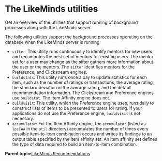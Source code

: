 # The LikeMinds utilities

Get an overview of the utilities that support running of background processes along with the LikeMinds server.

The following utilities support the background processes operating on the database when the LikeMinds server is running:

-   `sifter`: This utility runs continuously to identify mentors for new users and recomputes the best set of mentors for existing users. The mentor set for a user may change as the sifter gathers more information about the user or the mentors. The `sifter` identifies mentors for the Preference, and Clickstream engines.
-   `buildstats`: This utility runs once a day to update statistics for each item, such as the number of ratings or transactions, the average rating, the standard deviation in the average rating, and the default recommendation information. The Clickstream and Preference engines use `buildstat`. The Item Affinity engine does not.
-   `buildvisit`: This utility, which the Preference engine uses, runs daily to construct lists of items to be presented to users for rating. If your applications do not use the Preference engine, `buildvisit` is not necessary.
-   `accumulator`: For the Item Affinity engine, the `accumulator` \(listed as `lpsIAA` in the `util` directory\) accumulates the number of times every possible item-to-item combination occurs and writes its findings to an output table specified by the item affinity set. An item affinity set defines the type of data required to build an item-to-item combination.

**Parent topic:**[LikeMinds Recommendations](../pzn/pzn_intro_likeminds.md)

